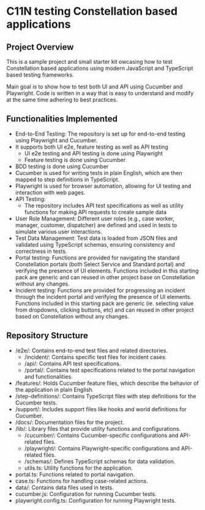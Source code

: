 # C11N testing Constellation based applications

## Project Overview
This is a sample project and small starter kit  owcasing how to test Constellation based applications using modern JavaScript and TypeScript based testing frameworks.

Main goal is to show how to test both UI and API using Cucumber and Playwright. Code is written in a way that is easy to understand and modify at the same time adhering to best practices. 

## Functionalities Implemented
- End-to-End Testing: The repository is set up for end-to-end testing using Playwright and Cucumber. 
- It supports both UI e2e, feature testing as well as API testing
    - UI e2e testing and API testing is done using Playwright
    - Feature testing is done using Cucumber
- BDD testing is done using Cucumber
- Cucumber is used for writing tests in plain English, which are then mapped to step definitions in TypeScript.
- Playwright is used for browser automation, allowing for UI testing and interaction with web pages.
- API Testing: 
    - The repository includes API test specifications as well as utility functions for making API requests to create sample data
- User Role Management: Different user roles (e.g., case worker, manager, customer, dispatcher) are defined and used in tests to simulate various user interactions.
- Test Data Management: Test data is loaded from JSON files and validated using TypeScript schemas, ensuring consistency and correctness in tests.
- Portal testing: Functions are provided for navigating the standard Constellation portals (both Select Service and Standard portal) and verifying the presence of UI elements. Functions included in this starting pack are generic and can reused in other project base on Constellation without any changes.
- Incident testing: Functions are provided for progressing an incident through the incident portal and verifying the presence of UI elements. Functions included in this starting pack are generic (ie. selecting value from dropdowns, clicking buttons, etc) and can reused in other project based on Constellation without any changes.


## Repository Structure

- /e2e/: Contains end-to-end test files and related directories.
    - /incident/: Contains specific test files for incident cases.
    - /api/: Contains API test specifications.
    - /portal/: Contains test specifications related to the portal navigation and functionalities.
- /features/: Holds Cucumber feature files, which describe the behavior of the application in plain English.
- /step-definitions/: Contains TypeScript files with step definitions for the Cucumber tests.
- /support/: Includes support files like hooks and world definitions for Cucumber.
- /docs/: Documentation files for the project.
- /lib/: Library files that provide utility functions and configurations.
    - /cucumber/: Contains Cucumber-specific configurations and API-related files.
    - /playwright/: Contains Playwright-specific configurations and API-related files.
    - /schemas/: Defines TypeScript schemas for data validation.
    - utils.ts: Utility functions for the application.
- portal.ts: Functions related to portal navigation.
- case.ts: Functions for handling case-related actions.
- data/: Contains data files used in tests.
- cucumber.js: Configuration for running Cucumber tests.
- playwright.config.ts: Configuration for running Playwright tests.